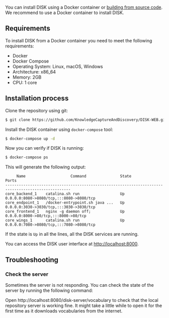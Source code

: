 You can install DISK using a Docker container or [building from source code](https://github.com/KnowledgeCaptureAndDiscovery/DISK-WEB/building.md).
We recommend to use a Docker container to install DISK. 

## Requirements

To install DISK from a Docker container you need to meet the following requirements:

- Docker
- Docker Compose
- Operating System: Linux, macOS, Windows
- Architecture: x86_64
- Memory: 2GB
- CPU: 1 core

## Installation process

Clone the repository using git:

```bash
$ git clone https://github.com/KnowledgeCaptureAndDiscovery/DISK-WEB.git
```

Install the DISK container using `docker-compose` tool:

```bash
$ docker-compose up -d
```

Now you can verify if DISK is running:

```bash
$ docker-compose ps
```

This will generate the following output:

```
     Name                    Command               State                    Ports                  
---------------------------------------------------------------------------------------------------
core_backend_1    catalina.sh run                  Up      0.0.0.0:8080->8080/tcp,:::8080->8080/tcp
core_endpoint_1   /docker-entrypoint.sh java ...   Up      0.0.0.0:3030->3030/tcp,:::3030->3030/tcp
core_frontend_1   nginx -g daemon off;             Up      0.0.0.0:8000->80/tcp,:::8000->80/tcp    
core_wings_1      catalina.sh run                  Up      0.0.0.0:7080->8080/tcp,:::7080->8080/tcp
```

If the state is `Up` in all the lines, all the DISK services are running.

You can access the DISK user interface at [http://localhost:8000](http://localhost:8000).

## Troubleshooting

### Check the server

Sometimes the server is not responding. You can check the state of the server by running the following command:

Open http://localhost:8080/disk-server/vocabulary to check that the local repository server is working fine. It might take a little while to open it for the first time as it downloads vocabularies from the internet.
